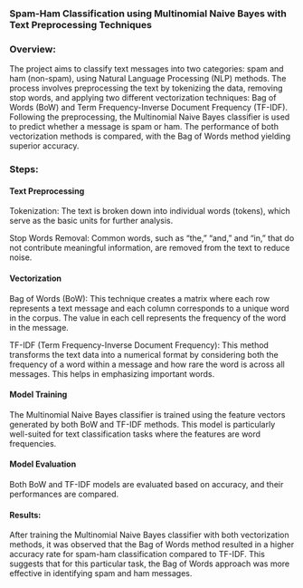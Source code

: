 ### Spam-Ham Classification using Multinomial Naive Bayes with Text Preprocessing Techniques

### Overview:
The project aims to classify text messages into two categories: spam and ham (non-spam), using Natural Language Processing (NLP) methods. The process involves preprocessing the text by tokenizing the data, removing stop words, and applying two different vectorization techniques: Bag of Words (BoW) and Term Frequency-Inverse Document Frequency (TF-IDF). Following the preprocessing, the Multinomial Naive Bayes classifier is used to predict whether a message is spam or ham. The performance of both vectorization methods is compared, with the Bag of Words method yielding superior accuracy.

### Steps:

#### Text Preprocessing

 Tokenization: The text is broken down into individual words (tokens), which serve as the basic units for further analysis.

 Stop Words Removal: Common words, such as “the,” “and,” and “in,” that do not contribute meaningful information, are removed from the text to reduce noise.

#### Vectorization

Bag of Words (BoW): This technique creates a matrix where each row represents a text message and each column corresponds to a unique word in the corpus. The value in each cell represents the frequency of the word in the message.

TF-IDF (Term Frequency-Inverse Document Frequency): This method transforms the text data into a numerical format by considering both the frequency of a word within a message and how rare the word is across all messages. This helps in emphasizing important words.

#### Model Training

The Multinomial Naive Bayes classifier is trained using the feature vectors generated by both BoW and TF-IDF methods. This model is particularly well-suited for text classification tasks where the features are word frequencies.

#### Model Evaluation

Both BoW and TF-IDF models are evaluated based on accuracy, and their performances are compared.

#### Results:
After training the Multinomial Naive Bayes classifier with both vectorization methods, it was observed that the Bag of Words method resulted in a higher accuracy rate for spam-ham classification compared to TF-IDF. This suggests that for this particular task, the Bag of Words approach was more effective in identifying spam and ham messages.





